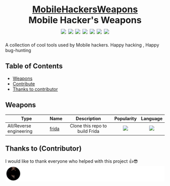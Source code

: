 <h1 align="center">
  <br>
  <a href="">MobileHackersWeapons</a>
  <br>
  Mobile Hacker's Weapons
  <br>
  <img src="https://img.shields.io/github/languages/top/hahwul/MobileHackersWeapons?style=flat"> 
  <img src="https://img.shields.io/github/last-commit/hahwul/MobileHackersWeapons?style=flat"> 
  <img src="https://img.shields.io/badge/PRs-welcome-cyan">
  <img src="https://github.com/hahwul/MobileHackersWeapons/workflows/Build/badge.svg">
  <img src="https://github.com/hahwul/MobileHackersWeapons/workflows/CodeQL/badge.svg">
  <a href="https://twitter.com/intent/follow?screen_name=hahwul"><img src="https://img.shields.io/twitter/follow/hahwul?style=flat&logo=twitter"></a>
  <a href="https://github.com/hahwul"><img src="https://img.shields.io/github/stars/hahwul?style=flat&logo=github"></a>
</h1>
A collection of cool tools used by Mobile hackers. Happy hacking , Happy bug-hunting

## Table of Contents
- [Weapons](#weapons)
- [Contribute](/CONTRIBUTING.md) 
- [Thanks to contributor](#thanks-to-contributor)

## Weapons
| Type | Name | Description | Popularity | Language |
| ---------- | :---------- | :----------: | :----------: | :----------: | 
| All/Reverse engineering | [frida](https://github.com/frida/frida) | Clone this repo to build Frida | ![](https://img.shields.io/github/stars/frida/frida) | ![](https://img.shields.io/github/languages/top/frida/frida) |

## Thanks to (Contributor)
I would like to thank everyone who helped with this project 👍😎 
![](/CONTRIBUTORS.svg)
